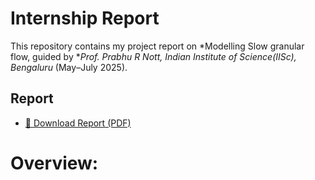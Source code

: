 

# Internship Report

This repository contains my project report on *Modelling Slow granular flow, guided by **Prof. Prabhu R Nott, Indian Institute of Science(IISc), Bengaluru* (May–July 2025).

## Report
- [📄 Download Report (PDF)](./Final_Report_SRFP25.pdf)

# Overview:

















